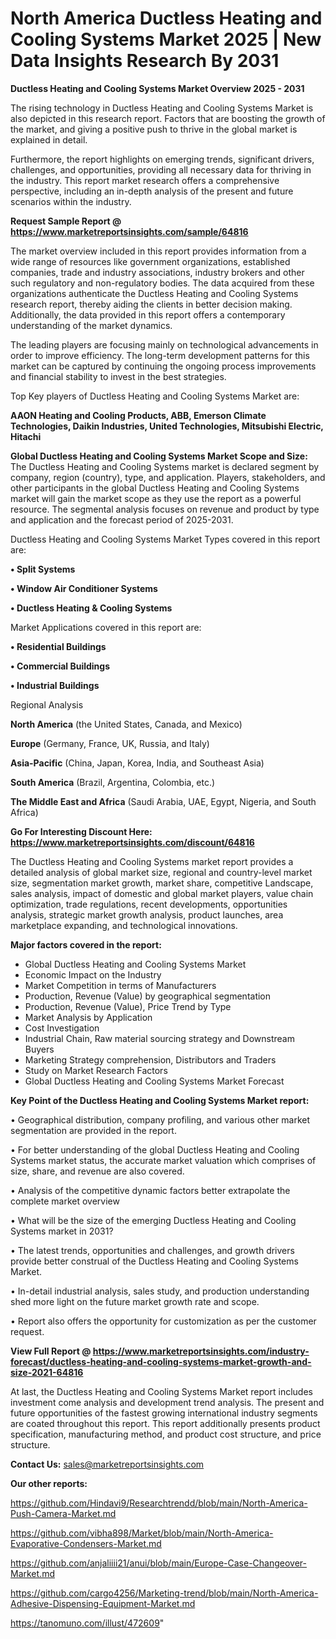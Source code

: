 # North America Ductless Heating and Cooling Systems Market 2025 | New Data Insights Research By 2031

<Strong> Ductless Heating and Cooling Systems Market Overview 2025 - 2031</strong>

The rising technology in Ductless Heating and Cooling Systems Market is also depicted in this research report. Factors that are boosting the growth of the market, and giving a positive push to thrive in the global market is explained in detail.

Furthermore, the report highlights on emerging trends, significant drivers, challenges, and opportunities, providing all necessary data for thriving in the industry. This report market research offers a comprehensive perspective, including an in-depth analysis of the present and future scenarios within the industry.

<strong>Request Sample Report @ <a href=https://www.marketreportsinsights.com/sample/64816>https://www.marketreportsinsights.com/sample/64816</a></strong>

The market overview included in this report provides information from a wide range of resources like government organizations, established companies, trade and industry associations, industry brokers and other such regulatory and non-regulatory bodies. The data acquired from these organizations authenticate the Ductless Heating and Cooling Systems research report, thereby aiding the clients in better decision making. Additionally, the data provided in this report offers a contemporary understanding of the market dynamics.

The leading players are focusing mainly on technological advancements in order to improve efficiency. The long-term development patterns for this market can be captured by continuing the ongoing process improvements and financial stability to invest in the best strategies.

Top Key players of Ductless Heating and Cooling Systems Market are:

<strong>AAON Heating and Cooling Products, ABB, Emerson Climate Technologies, Daikin Industries, United Technologies, Mitsubishi Electric, Hitachi</strong>

<strong><b>Global Ductless Heating and Cooling Systems Market Scope and Size:</b></strong>
The Ductless Heating and Cooling Systems market is declared segment by company, region (country), type, and application. Players, stakeholders, and other participants in the global Ductless Heating and Cooling Systems market will gain the market scope as they use the report as a powerful resource. The segmental analysis focuses on revenue and product by type and application and the forecast period of 2025-2031.

Ductless Heating and Cooling Systems Market Types covered in this report are:

<strong>• Split Systems

• Window Air Conditioner Systems

• Ductless Heating & Cooling Systems</strong>

Market Applications covered in this report are:

<strong>• Residential Buildings

• Commercial Buildings

• Industrial Buildings</strong> 

Regional Analysis

<strong>North America</strong> (the United States, Canada, and Mexico)

<strong>Europe</strong> (Germany, France, UK, Russia, and Italy)

<strong>Asia-Pacific</strong> (China, Japan, Korea, India, and Southeast Asia)

<strong>South America</strong> (Brazil, Argentina, Colombia, etc.)

<strong>The Middle East and Africa</strong> (Saudi Arabia, UAE, Egypt, Nigeria, and South Africa)

<strong>Go For Interesting Discount Here: <a href=https://www.marketreportsinsights.com/discount/64816>https://www.marketreportsinsights.com/discount/64816</a></strong>

The Ductless Heating and Cooling Systems market report provides a detailed analysis of global market size, regional and country-level market size, segmentation market growth, market share, competitive Landscape, sales analysis, impact of domestic and global market players, value chain optimization, trade regulations, recent developments, opportunities analysis, strategic market growth analysis, product launches, area marketplace expanding, and technological innovations.

<strong><b>Major factors covered in the report:</b></strong>
<ul>
  <li>Global Ductless Heating and Cooling Systems Market </li>
  <li>Economic Impact on the Industry</li>
  <li>Market Competition in terms of Manufacturers</li>
  <li>Production, Revenue (Value) by geographical segmentation</li>
  <li>Production, Revenue (Value), Price Trend by Type</li>
  <li>Market Analysis by Application</li>
  <li>Cost Investigation</li>
  <li>Industrial Chain, Raw material sourcing strategy and Downstream Buyers</li>
  <li>Marketing Strategy comprehension, Distributors and Traders</li>
  <li>Study on Market Research Factors</li>
  <li>Global Ductless Heating and Cooling Systems Market Forecast</li>
</ul>

<strong><b>Key Point of the Ductless Heating and Cooling Systems Market report:</b></strong>

• Geographical distribution, company profiling, and various other market segmentation are provided in the report.

• For better understanding of the global Ductless Heating and Cooling Systems market status, the accurate market valuation which comprises of size, share, and revenue are also covered.

• Analysis of the competitive dynamic factors better extrapolate the complete market overview

• What will be the size of the emerging Ductless Heating and Cooling Systems market in 2031?

• The latest trends, opportunities and challenges, and growth drivers provide better construal of the Ductless Heating and Cooling Systems Market.

• In-detail industrial analysis, sales study, and production understanding shed more light on the future market growth rate and scope.

• Report also offers the opportunity for customization as per the customer request.

<strong><b>View Full Report @ <a href=https://www.marketreportsinsights.com/industry-forecast/ductless-heating-and-cooling-systems-market-growth-and-size-2021-64816>https://www.marketreportsinsights.com/industry-forecast/ductless-heating-and-cooling-systems-market-growth-and-size-2021-64816</a></b></strong>


At last, the Ductless Heating and Cooling Systems Market report includes investment come analysis and development trend analysis. The present and future opportunities of the fastest growing international industry segments are coated throughout this report. This report additionally presents product specification, manufacturing method, and product cost structure, and price structure.

<strong>Contact Us:</strong>
sales@marketreportsinsights.com

<strong>Our other reports:</strong>

<a href=https://github.com/Hindavi9/Researchtrendd/blob/main/North-America-Push-Camera-Market.md>https://github.com/Hindavi9/Researchtrendd/blob/main/North-America-Push-Camera-Market.md</a>

<a href=https://github.com/vibha898/Market/blob/main/North-America-Evaporative-Condensers-Market.md>https://github.com/vibha898/Market/blob/main/North-America-Evaporative-Condensers-Market.md</a>

<a href=https://github.com/anjaliiii21/anui/blob/main/Europe-Case-Changeover-Market.md>https://github.com/anjaliiii21/anui/blob/main/Europe-Case-Changeover-Market.md</a>

<a href=https://github.com/cargo4256/Marketing-trend/blob/main/North-America-Adhesive-Dispensing-Equipment-Market.md>https://github.com/cargo4256/Marketing-trend/blob/main/North-America-Adhesive-Dispensing-Equipment-Market.md</a>

<a href=https://tanomuno.com/illust/472609>https://tanomuno.com/illust/472609</a>"
